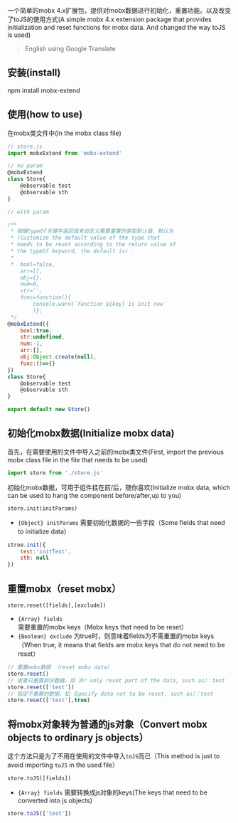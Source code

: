 

一个简单的mobx 4.x扩展包，提供对mobx数据进行初始化，重置功能。以及改变了toJS的使用方式(A simple mobx 4.x extension package that provides initialization and reset functions for mobx data. And changed the way toJS is used)

> English using Google Translate

## 安装(install)
npm install mobx-extend

## 使用(how to use)

在mobx类文件中(In the mobx class file)

```javascript
// store.js
import mobxExtend from 'mobx-extend'

// no param
@mobxExtend
class Store{
    @observable test
    @observable sth
}

// with param

/** 
 * 根据typeOf关键字返回值来自定义需要重置的类型默认值，默认为
 * (Customize the default value of the type that 
 * needs to be reset according to the return value of 
 * the typeOf keyword, the default is)：
 * 
 *  bool=false,
    arr=[],
    obj={},
    num=0,
    str='',
    func=function(){
        console.warn(`function ${key} is init now`
        )};
 */
@mobxExtend({
    bool:true,
    str:undefined,
    num:-1,
    arr:[],
    obj:Object.create(null),
    func:()=>{}
})
class Store{
    @observable test
    @observable sth
}

export default new Store()
```

## 初始化mobx数据(Initialize mobx data)

首先，在需要使用的文件中导入之前的mobx类文件(First, import the previous mobx class file in the file that needs to be used)

```javascript
import store from './store.js'
```
初始化mobx数据，可用于组件挂在前/后，随你喜欢(Initialize mobx data, which can be used to hang the component before/after,up to you)

`store.init(initParams)`
- `{Object} initParams` 需要初始化数据的一些字段（Some fields that need to initialize data）

```javascript
stroe.init({
    test:'initTest',
    sth: null
})
```
## 重置mobx（reset mobx）
`store.reset([fields],[exclude])`
- `{Array} fields` 需要重置的mobx keys（Mobx keys that need to be reset）
- `{Boolean} exclude` 为true时，则意味着fields为不需重置的mobx keys（When true, it means that fields are mobx keys that do not need to be reset） 

```javascript
// 重置mobx数据 （reset mobx data）
store.reset()
// 或者只重置部分数据，如（Or only reset part of the data, such as）：test
store.reset(['test'])
// 指定不重置的数据，如（Specify data not to be reset, such as）：test
store.reset(['test'],true)
```

## 将mobx对象转为普通的js对象（Convert mobx objects to ordinary js objects）

这个方法只是为了不用在使用的文件中导入`toJS`而已（This method is just to avoid importing `toJS` in the used file）

`store.toJS([fields])`

- `{Array} fields` 需要转换成js对象的keys(The keys that need to be converted into js objects)

```javascript
store.toJS(['test'])
```